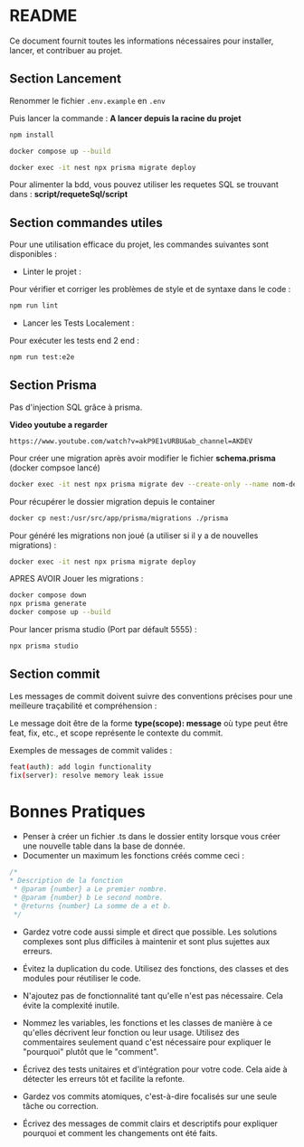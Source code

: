 
# README

Ce document fournit toutes les informations nécessaires pour installer, lancer, et contribuer au projet.


## Section Lancement

Renommer le fichier ``.env.example`` en ``.env``

Puis lancer la commande : **A lancer depuis la racine du projet**
```bash
npm install

docker compose up --build

docker exec -it nest npx prisma migrate deploy
```

Pour alimenter la bdd, vous pouvez utiliser les requetes SQL se trouvant dans :
**script/requeteSql/script**

## Section commandes utiles

Pour une utilisation efficace du projet, les commandes suivantes sont disponibles :

- Linter le projet :

Pour vérifier et corriger les problèmes de style et de syntaxe dans le code :
```bash
npm run lint
```

- Lancer les Tests Localement :

Pour exécuter les tests end 2 end :
```bash
npm run test:e2e
```

## Section Prisma

Pas d'injection SQL grâce à prisma.

**Video youtube a regarder**
```
https://www.youtube.com/watch?v=akP9E1vURBU&ab_channel=AKDEV
```

Pour créer une migration après avoir modifier le fichier **schema.prisma** (docker compsoe lancé)
```bash
docker exec -it nest npx prisma migrate dev --create-only --name nom-de-la-migration
```

Pour récupérer le dossier migration depuis le container
```bash
docker cp nest:/usr/src/app/prisma/migrations ./prisma
```

Pour généré les migrations non joué (a utiliser si il y a de nouvelles migrations) :
```bash
docker exec -it nest npx prisma migrate deploy
```

APRES AVOIR Jouer les migrations :
```bash
docker compose down
npx prisma generate
docker compose up --build
```

Pour lancer prisma studio (Port par défault 5555) :
```bash
npx prisma studio
```


## Section commit

Les messages de commit doivent suivre des conventions précises pour une meilleure traçabilité et compréhension :

Le message doit être de la forme **type(scope): message** où type peut être feat, fix, etc., et scope représente le contexte du commit.

Exemples de messages de commit valides :

```bash
feat(auth): add login functionality
fix(server): resolve memory leak issue
```

# Bonnes Pratiques

- Penser à créer un fichier .ts dans le dossier entity lorsque vous créer une nouvelle table dans la base de donnée.
- Documenter un maximum les fonctions créés comme ceci :
```js
/*
* Description de la fonction
 * @param {number} a Le premier nombre.
 * @param {number} b Le second nombre.
 * @returns {number} La somme de a et b.
 */
```

- Gardez votre code aussi simple et direct que possible. Les solutions complexes sont plus difficiles à maintenir et sont plus sujettes aux erreurs.

- Évitez la duplication du code. Utilisez des fonctions, des classes et des modules pour réutiliser le code.

- N'ajoutez pas de fonctionnalité tant qu'elle n'est pas nécessaire. Cela évite la complexité inutile.

- Nommez les variables, les fonctions et les classes de manière à ce qu'elles décrivent leur fonction ou leur usage. Utilisez des commentaires seulement quand c'est nécessaire pour expliquer le "pourquoi" plutôt que le "comment".

- Écrivez des tests unitaires et d'intégration pour votre code. Cela aide à détecter les erreurs tôt et facilite la refonte.

- Gardez vos commits atomiques, c'est-à-dire focalisés sur une seule tâche ou correction.

- Écrivez des messages de commit clairs et descriptifs pour expliquer pourquoi et comment les changements ont été faits.

